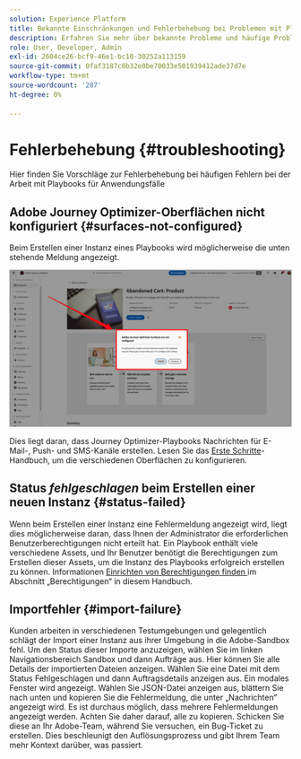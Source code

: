 ```yaml
---
solution: Experience Platform
title: Bekannte Einschränkungen und Fehlerbehebung bei Problemen mit Playbooks
description: Erfahren Sie mehr über bekannte Probleme und häufige Probleme mit Playbooks und deren Fehlerbehebung
role: User, Developer, Admin
exl-id: 2604ce26-bcf9-46e1-bc10-30252a113159
source-git-commit: 0faf3187c0b32e0be70033e501939412ade37d7e
workflow-type: tm+mt
source-wordcount: '287'
ht-degree: 0%

---
```



# Fehlerbehebung {#troubleshooting}

Hier finden Sie Vorschläge zur Fehlerbehebung bei häufigen Fehlern bei der Arbeit mit Playbooks für Anwendungsfälle

## Adobe Journey Optimizer-Oberflächen nicht konfiguriert {#surfaces-not-configured}

Beim Erstellen einer Instanz eines Playbooks wird möglicherweise die unten stehende Meldung angezeigt.

![Fehlerbehebung](/help/use-case-playbooks/assets/playbooks/troubleshooting/troubleshooting-ajo.png)

Dies liegt daran, dass Journey Optimizer-Playbooks Nachrichten für E-Mail-, Push- und SMS-Kanäle erstellen. Lesen Sie das [Erste Schritte](/help/use-case-playbooks/playbooks/get-started.md#configure-sandbox-and-channel-surfaces-in-journey-optimizer)-Handbuch, um die verschiedenen Oberflächen zu konfigurieren.

## Status *fehlgeschlagen* beim Erstellen einer neuen Instanz {#status-failed}

Wenn beim Erstellen einer Instanz eine Fehlermeldung angezeigt wird, liegt dies möglicherweise daran, dass Ihnen der Administrator die erforderlichen Benutzerberechtigungen nicht erteilt hat. Ein Playbook enthält viele verschiedene Assets, und Ihr Benutzer benötigt die Berechtigungen zum Erstellen dieser Assets, um die Instanz des Playbooks erfolgreich erstellen zu können. Informationen [ Einrichten von Berechtigungen finden ](/help/use-case-playbooks/playbooks/get-started.md#grant-your-team-the-required-access-permissions) im Abschnitt „Berechtigungen“ in diesem Handbuch.

## Importfehler {#import-failure}

Kunden arbeiten in verschiedenen Testumgebungen und gelegentlich schlägt der Import einer Instanz aus ihrer Umgebung in die Adobe-Sandbox fehl. Um den Status dieser Importe anzuzeigen, wählen Sie im linken Navigationsbereich Sandbox und dann Aufträge aus. Hier können Sie alle Details der importierten Dateien anzeigen. Wählen Sie eine Datei mit dem Status Fehlgeschlagen und dann Auftragsdetails anzeigen aus. Ein modales Fenster wird angezeigt. Wählen Sie JSON-Datei anzeigen aus, blättern Sie nach unten und kopieren Sie die Fehlermeldung, die unter „Nachrichten“ angezeigt wird. Es ist durchaus möglich, dass mehrere Fehlermeldungen angezeigt werden. Achten Sie daher darauf, alle zu kopieren. Schicken Sie diese an Ihr Adobe-Team, während Sie versuchen, ein Bug-Ticket zu erstellen. Dies beschleunigt den Auflösungsprozess und gibt Ihrem Team mehr Kontext darüber, was passiert.

